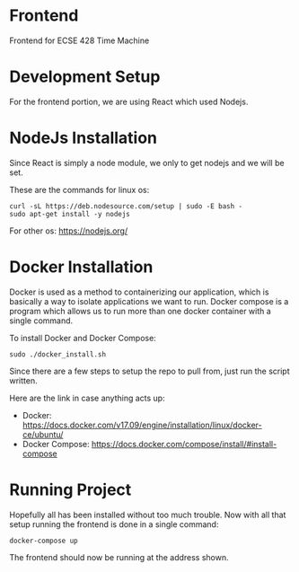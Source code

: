 # Frontend
Frontend for ECSE 428 Time Machine


# Development Setup 
For the frontend portion, we are using React which used Nodejs.


# NodeJs Installation
Since React is simply a node module, we only to get nodejs and we will be set.

These are the commands for linux os:

```
curl -sL https://deb.nodesource.com/setup | sudo -E bash -
sudo apt-get install -y nodejs
```

For other os:
https://nodejs.org/


# Docker Installation
Docker is used as a method to containerizing our application, which is basically a way to isolate applications we want to run.
Docker compose is a program which allows us to run more than one docker container with a single command.

To install Docker and Docker Compose: 

```
sudo ./docker_install.sh
```

Since there are a few steps to setup the repo to pull from, just run the script written.

Here are the link in case anything acts up:
* Docker: https://docs.docker.com/v17.09/engine/installation/linux/docker-ce/ubuntu/
* Docker Compose: https://docs.docker.com/compose/install/#install-compose


# Running Project
Hopefully all has been installed without too much trouble.
Now with all that setup running the frontend is done in a single command:

```
docker-compose up
```

The frontend should now be running at the address shown.
